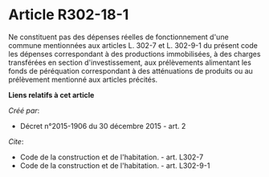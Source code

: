 # Article R302-18-1

Ne constituent pas des dépenses réelles de fonctionnement d'une commune mentionnées aux articles L. 302-7 et L. 302-9-1 du
présent code les dépenses correspondant à des productions immobilisées, à des charges transférées en section
d'investissement, aux prélèvements alimentant les fonds de péréquation correspondant à des atténuations de produits ou au
prélèvement mentionné aux articles précités.

**Liens relatifs à cet article**

_Créé par_:

  - Décret n°2015-1906 du 30 décembre 2015 - art. 2

_Cite_:

  - Code de la construction et de l'habitation. - art. L302-7
  - Code de la construction et de l'habitation. - art. L302-9-1
